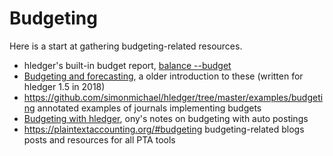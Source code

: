 # Budgeting

Here is a start at gathering budgeting-related resources.

- hledger's built-in budget report, [balance --budget](hledger.html#budget-report)
- [Budgeting and forecasting](budgeting-and-forecasting.html), a older introduction to these (written for hledger 1.5 in 2018)
- <https://github.com/simonmichael/hledger/tree/master/examples/budgeting> annotated examples of journals implementing budgets
- [Budgeting with hledger](https://gist.github.com/ony/bbec599c0893e676b772559909b81de6), ony's notes on budgeting with auto postings
- <https://plaintextaccounting.org/#budgeting> budgeting-related blogs posts and resources for all PTA tools


